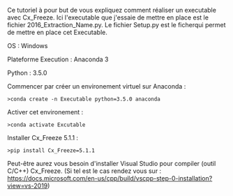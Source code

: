Ce tutoriel à pour but de vous expliquez comment réaliser un executable avec Cx_Freeze. Ici l'executable que j'essaie de mettre en place est le fichier 2016_Extraction_Name.py. Le fichier Setup.py est le ficherqui permet de mettre en place cet Executable.

OS : Windows

Plateforme Execution : Anaconda 3

Python : 3.5.0

Commencer par créer un environement virtuel sur Anaconda : 

    >conda create -n Executable python=3.5.0 anaconda
    
Activer cet environement :

    >conda activate Excutable
    
Installer Cx_Freeze 5.1.1 :

    >pip install Cx_Freeze=5.1.1
    
Peut-être aurez vous besoin d'installer Visual Studio pour compiler (outil C/C++) Cx_Freeze. 
(Si tel est le cas rendez vous sur : https://docs.microsoft.com/en-us/cpp/build/vscpp-step-0-installation?view=vs-2019)
    
  


